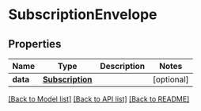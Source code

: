 # SubscriptionEnvelope

## Properties
Name | Type | Description | Notes
------------ | ------------- | ------------- | -------------
**data** | [**Subscription**](Subscription.md) |  | [optional] 

[[Back to Model list]](../README.md#documentation-for-models) [[Back to API list]](../README.md#documentation-for-api-endpoints) [[Back to README]](../README.md)


